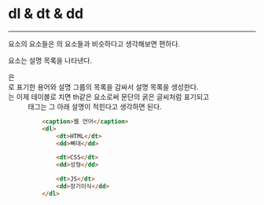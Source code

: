 # dl & dt & dd
***
<dl> 요소의 요소들은 <table>의 요소들과 비슷하다고 생각해보면 편하다.
<dl> 요소는 설명 목록을 나타낸다.
<dl>은 <dt>로 표기한 용어와 설명 그룹의 목록을 감싸서 설명 목록을 생성한다. 
<dt>는 이제 테이블로 치면 th같은 요소로써 문단의 굵은 글씨처럼 표기되고 <dd> 태그는 그 아래 설명이 적힌다고 생각하면 된다.

```html
    <caption>웹 언어</caption>
    <dl>
        <dt>HTML</dt>
        <dd>뼈대</dd>

        <dt>CSS</dt>
        <dd>성형</dd>

        <dt>JS</dt>
        <dd>장기이식</dd>
    </dl>
```
